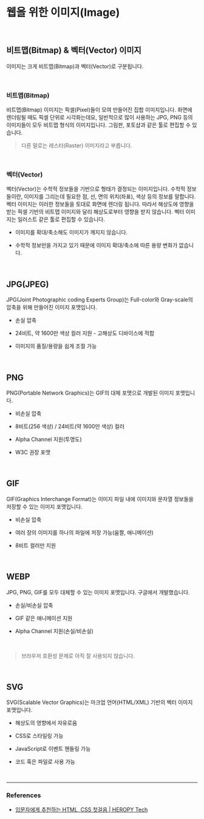 # 웹을 위한 이미지(Image)

<br>

## 비트맵(Bitmap) & 벡터(Vector) 이미지

이미지는 크게 비트맵(Bitmap)과 벡터(Vector)로 구분됩니다.

<br>

### 비트맵(Bitmap)

비트맵(Bitmap) 이미지는 픽셀(Pixel)들이 모여 만들어진 집합 이미지입니다. 화면에 렌더링될 때도 픽셀 단위로 시각화는데요, 일반적으로 많이 사용하는 JPG, PNG 등의 이미지들이 모두 비트맵 형식의 이미지입니다. 그림판, 포토샵과 같은 툴로 편집할 수 있습니다.

> 다른 말로는 레스터(Raster) 이미지라고 부릅니다.

<br>

### 벡터(Vector)

벡터(Vector)는 수학적 정보들을 기반으로 형태가 결정되는 이미지입니다. 수학적 정보들이란, 이미지를 그리는데 필요한 점, 선, 면의 위치(좌표), 색상 등의 정보를 말합니다. 벡터 이미지는 이러한 정보들을 토대로 화면에 렌더링 됩니다.
따라서 해상도에 영향을 받는 픽셀 기반의 비트맵 이미지와 달리 해상도로부터 영향을 받지 않습니다. 벡터 이미지는 일러스트 같은 툴로 편집할 수 있습니다.

- 이미지를 확대/축소해도 이미지가 깨지지 않습니다.

- 수학적 정보만을 가지고 있기 때문에 이미지 확대/축소에 따른 용량 변화가 없습니다.

<br>

## JPG(JPEG)

JPG(Joint Photographic coding Experts Group)는 Full-color와 Gray-scale의 압축을 위해 만들어진 이미지 포맷입니다.

- 손실 압축

- 24비트, 약 1600만 색상 컬러 지원 \- 고해상도 디바이스에 적합

- 이미지의 품질/용량을 쉽게 조절 가능

<br>

## PNG

PNG(Portable Network Graphics)는 GIF의 대체 포맷으로 개발된 이미지 포맷입니다.

- 비손실 압축

- 8비트(256 색상) / 24비트(약 1600만 색상) 컬러

- Alpha Channel 지원(투명도)

- W3C 권장 포맷

<br>

## GIF

GIF(Graphics Interchange Format)는 이미지 파일 내에 이미지와 문자열 정보들을 저장할 수 있는 이미지 포맷입니다.

- 비손실 압축

- 여러 장의 이미지를 하나의 파일에 저장 가능(움짤, 애니메이션)

- 8비트 컬러만 지원

<br>

## WEBP

JPG, PNG, GIF를 모두 대체할 수 있는 이미지 포맷입니다. 구글에서 개발했습니다.

- 손실/비손실 압축

- GIF 같은 애니메이션 지원

- Alpha Channel 지원(손실/비손실)

<br>

> 브라우저 호환성 문제로 아직 잘 사용되지 않습니다.

<br>

## SVG

SVG(Scalable Vector Graphics)는 마크업 언어(HTML/XML) 기반의 벡터 이미지 포맷입니다.

- 해상도의 영향에서 자유로움

- CSS로 스타일링 가능

- JavaScript로 이벤트 핸들링 가능

- 코드 혹은 파일로 사용 가능

<br>

---

### References

- [입문자에게 추천하는 HTML, CSS 첫걸음 | HEROPY Tech](https://heropy.blog/2019/04/24/html-css-starter/)
